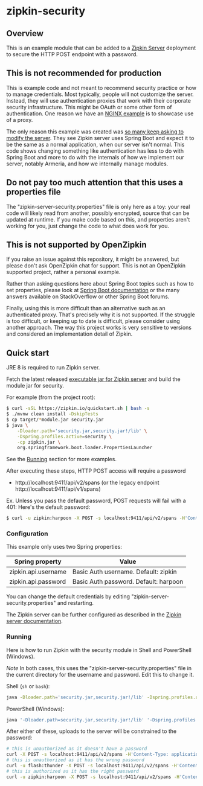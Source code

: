 # zipkin-security

## Overview

This is an example module that can be added to a [Zipkin Server](https://github.com/openzipkin/zipkin/tree/master/zipkin-server) deployment to secure the HTTP POST endpoint with a password.

## This is not recommended for production

This is example code and not meant to recommend security practice or how to manage credentials. Most typically, people will not customize the server. Instead, they will use authentication proxies that work with their corporate security infrastructure. This might be OAuth or some other form of authentication. One reason we have an [NGINX example](https://github.com/openzipkin/zipkin/tree/master/docker/lens) is to showcase use of a proxy.

The only reason this example was created was [so many keep asking to modify the server](https://github.com/openzipkin/zipkin/issues/782). They see Zipkin server uses Spring Boot and expect it to be the same as a normal application, when our server isn't normal. This code shows changing something like authentication has less to do with Spring Boot and more to do with the internals of how we implement our server, notably Armeria, and how we internally manage modules.

## Do not pay too much attention that this uses a properties file
The "zipkin-server-security.properties" file is only here as a toy: your real code will likely read from another, possibly encrypted, source that can be updated at runtime. If you make code based on this, and properties aren't working for you, just change the code to what does work for you.

## This is not supported by OpenZipkin
If you raise an issue against this repository, it might be answered, but please don't ask OpenZipkin chat for support. This is not an OpenZipkin supported project, rather a personal example.

Rather than asking questions here about Spring Boot topics such as how to set properties, please look at [Spring Boot documentation](https://docs.spring.io/spring-boot/docs/current/reference/html/boot-features-external-config.html) or the many answers available on StackOverflow or other Spring Boot forums.

Finally, using this is more difficult than an alternative such as an authenticated proxy. That's precisely why it is not supported. If the struggle is too difficult, or keeping up to date is difficult, please consider using another approach. The way this project works is very sensitive to versions and considered an implementation detail of Zipkin.

## Quick start

JRE 8 is required to run Zipkin server.

Fetch the latest released
[executable jar for Zipkin server](https://search.maven.org/remote_content?g=io.zipkin.java&a=zipkin-server&v=LATEST&c=exec)
and build the module jar for security.

For example (from the project root):

```bash
$ curl -sSL https://zipkin.io/quickstart.sh | bash -s
$ ./mvnw clean install -DskipTests
$ cp target/*module.jar security.jar
$ java \
    -Dloader.path='security.jar,security.jar!/lib' \
    -Dspring.profiles.active=security \
    -cp zipkin.jar \
    org.springframework.boot.loader.PropertiesLauncher
```

See the [Running](#running) section for more examples.

After executing these steps, HTTP POST access will require a password
 * http://localhost:9411/api/v2/spans (or the legacy endpoint http://localhost:9411/api/v1/spans)

Ex. Unless you pass the default password, POST requests will fail with a 401: Here's the default password:
```bash
$ curl -u zipkin:harpoon -X POST -s localhost:9411/api/v2/spans -H'Content-Type: application/json' -d '[]'
```

### Configuration
This example only uses two Spring properties:

|Spring property           | Value                                 |
|--------------------------|---------------------------------------|
|zipkin.api.username | Basic Auth username. Default: zipkin  |
|zipkin.api.password | Basic Auth password. Default: harpoon |

You can change the default credentials by editing "zipkin-server-security.properties" and restarting.

The Zipkin server can be further configured as described in the
[Zipkin server documentation](https://github.com/openzipkin/zipkin/blob/master/zipkin-server/README.md).

### Running
Here is how to run Zipkin with the security module in Shell and PowerShell (Windows).

*Note* In both cases, this uses the "zipkin-server-security.properties" file in the current directory for the username and password. Edit this to change it.

Shell (`sh` or `bash`):
``` bash
java -Dloader.path='security.jar,security.jar!/lib' -Dspring.profiles.active=security -cp zipkin.jar org.springframework.boot.loader.PropertiesLauncher
```

PowerShell (Windows):
``` bash
java '-Dloader.path=security.jar,security.jar!/lib' '-Dspring.profiles.active=security' -cp zipkin.jar org.springframework.boot.loader.PropertiesLauncher
```

After either of these, uploads to the server will be constrained to the password:

```bash
# this is unauthorized as it doesn't have a password
curl -X POST -s localhost:9411/api/v2/spans -H'Content-Type: application/json' -d '[]'
# this is unauthorized as it has the wrong password
curl -u flash:thunder -X POST -s localhost:9411/api/v2/spans -H'Content-Type: application/json' -d '[]'
# this is authorized as it has the right password
curl -u zipkin:harpoon -X POST -s localhost:9411/api/v2/spans -H'Content-Type: application/json' -d '[]'
```
